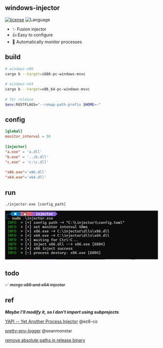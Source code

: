 ## windows-injector
[![license](https://img.shields.io/badge/license-MIT-yellow.svg?style=flat)](https://github.com/piz-ewing/injector/blob/main/LICENSE)
![Language](https://img.shields.io/badge/language-rust-brightgreen)

- ✨ Fusion injector
- 👍 Easy to configure
- 🚅 Automatically monitor processes

## build
```bash
# windows-x86
cargo b --target=i686-pc-windows-msvc

# windows-x64
cargo b --target=x86_64-pc-windows-msvc

# for release
$env:RUSTFLAGS="--remap-path-prefix $HOME=~"
```

## config
```toml
[global]
monitor_interval = 50

[injector]
"a.exe" = 'a.dll'
"b.exe" = '../b.dll'
"c.exe" = 'c:\c.dll'

"x86.exe"='x86.dll'
"x64.exe"='x64.dll'

```
## run

```
./injector.exe [config_path]
```

![demo](./demo.png)

## todo
✅ ~~merge x86 and x64 injector~~

## ref

***Maybe I'll modify it, so I don't import using subprojects***

[YAPI -- Yet Another Process Injector](https://github.com/ez8-co/yapi.git) @ez8-co

[pretty-env-logger](https://github.com/seanmonstar/pretty-env-logger.git) @seanmonstar

[remove absolute paths in release binary](https://users.rust-lang.org/t/how-to-remove-absolute-paths-in-release-binary/75969)
